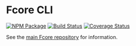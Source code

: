 Fcore CLI
==========

[![NPM Package](https://img.shields.io/npm/v/bitcore-cli.svg?style=flat-square)](https://www.npmjs.org/package/bitcore-cli)
[![Build Status](https://img.shields.io/travis/bitpay/bitcore-cli.svg?branch=master&style=flat-square)](https://travis-ci.org/bitpay/bitcore-cli)
[![Coverage Status](https://img.shields.io/coveralls/bitpay/bitcore-cli.svg?style=flat-square)](https://coveralls.io/r/bitpay/bitcore-cli)

See the [main Fcore repository](https://github.com/bitpay/bitcore) for information.
